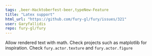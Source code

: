 ```yaml
---
tags: ,beer-Hacktoberfest-beer,typeNew-Feature
title: "Latex support"
html_url: "https://github.com/fury-gl/fury/issues/321"
user: Garyfallidis
repo: fury-gl/fury
---
```


Allow rendered text with math. Check projects such as matplotlib for inspiration.
Check `fury.actor.texture` and `fury.actor.figure`